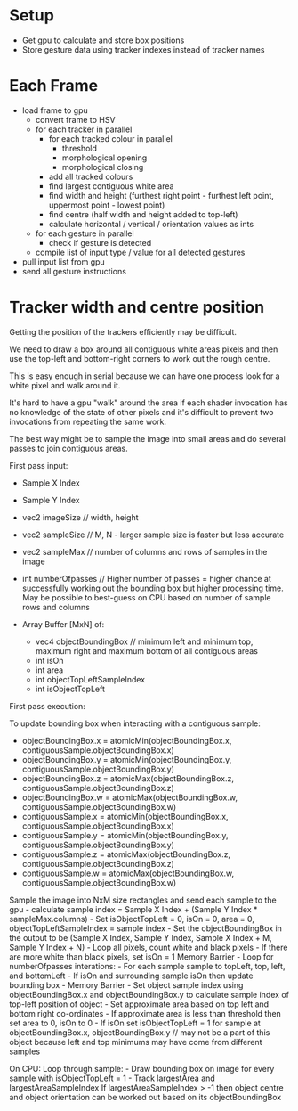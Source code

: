 # Setup
- Get gpu to calculate and store box positions
- Store gesture data using tracker indexes instead of tracker names

# Each Frame
- load frame to gpu
    - convert frame to HSV
    - for each tracker in parallel
        - for each tracked colour in parallel
            - threshold
            - morphological opening
            - morphological closing
        - add all tracked colours
        - find largest contiguous white area
        - find width and height (furthest right point - furthest left point, uppermost point - lowest point)
        - find centre (half width and height added to top-left)
        - calculate horizontal / vertical / orientation values as ints
    - for each gesture in parallel
        - check if gesture is detected
    - compile list of input type / value for all detected gestures
- pull input list from gpu
- send all gesture instructions

# Tracker width and centre position
Getting the position of the trackers efficiently may be difficult.

We need to draw a box around all contiguous white areas pixels and then use the top-left and bottom-right corners to work out the rough centre.

This is easy enough in serial because we can have one process look for a white pixel and walk around it.

It's hard to have a gpu "walk" around the area if each shader invocation has no knowledge of the state of other pixels
and it's difficult to prevent two invocations from repeating the same work.

The best way might be to sample the image into small areas and do several passes to join contiguous areas.

First pass input:
- Sample X Index
- Sample Y Index
- vec2 imageSize // width, height
- vec2 sampleSize // M, N - larger sample size is faster but less accurate
- vec2 sampleMax // number of columns and rows of samples in the image
- int numberOfpasses // Higher number of passes = higher chance at successfully working out the bounding box but higher processing time. May be possible to best-guess on CPU based on number of sample rows and columns

- Array Buffer [MxN] of:
    - vec4 objectBoundingBox // minimum left and minimum top, maximum right and maximum bottom of all contiguous areas
    - int isOn
    - int area
    - int objectTopLeftSampleIndex
    - int isObjectTopLeft

First pass execution:

To update bounding box when interacting with a contiguous sample:
- objectBoundingBox.x = atomicMin(objectBoundingBox.x, contiguousSample.objectBoundingBox.x)
- objectBoundingBox.y = atomicMin(objectBoundingBox.y, contiguousSample.objectBoundingBox.y)
- objectBoundingBox.z = atomicMax(objectBoundingBox.z, contiguousSample.objectBoundingBox.z)
- objectBoundingBox.w = atomicMax(objectBoundingBox.w, contiguousSample.objectBoundingBox.w)
- contiguousSample.x = atomicMin(objectBoundingBox.x, contiguousSample.objectBoundingBox.x)
- contiguousSample.y = atomicMin(objectBoundingBox.y, contiguousSample.objectBoundingBox.y)
- contiguousSample.z = atomicMax(objectBoundingBox.z, contiguousSample.objectBoundingBox.z)
- contiguousSample.w = atomicMax(objectBoundingBox.w, contiguousSample.objectBoundingBox.w)

Sample the image into NxM size rectangles and send each sample to the gpu
    - calculate sample index = Sample X Index + (Sample Y Index * sampleMax.columns)
    - Set isObjectTopLeft = 0, isOn = 0, area = 0, objectTopLeftSampleIndex = sample index
    - Set the objectBoundingBox in the output to be (Sample X Index, Sample Y Index, Sample X Index + M, Sample Y Index + N)
    - Loop all pixels, count white and black pixels
    - If there are more white than black pixels, set isOn = 1
Memory Barrier
    - Loop for numberOfpasses interations:
        - For each sample sample to topLeft, top, left, and bottomLeft
            - If isOn and surrounding sample isOn then update bounding box
        - Memory Barrier
    - Set object sample index using objectBoundingBox.x and objectBoundingBox.y to calculate sample index of top-left position of object
    - Set approximate area based on top left and bottom right co-ordinates
    - If approximate area is less than threshold then set area to 0, isOn to 0
    - If isOn set isObjectTopLeft = 1 for sample at objectBoundingBox.x, objectBoundingBox.y // may not be a part of this object because left and top minimums may have come from different samples

On CPU:
Loop through sample:
    - Draw bounding box on image for every sample with isObjectTopLeft = 1
    - Track largestArea and largestAreaSampleIndex
If largestAreaSampleIndex > -1 then object centre and object orientation can be worked out based on its objectBoundingBox
